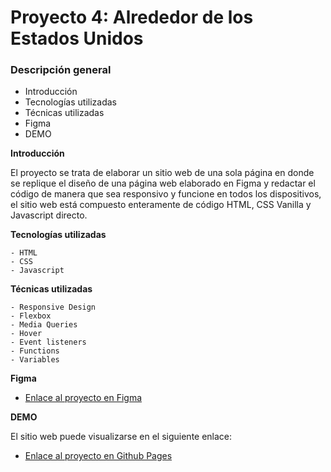 # Proyecto 4: Alrededor de los Estados Unidos

### Descripción general

- Introducción
- Tecnologías utilizadas
- Técnicas utilizadas
- Figma
- DEMO

**Introducción**

El proyecto se trata de elaborar un sitio web de una sola página en donde se replique el diseño de una página web elaborado en Figma y redactar el código de manera que sea responsivo y funcione en todos los dispositivos, el sitio web está compuesto enteramente de código HTML, CSS Vanilla y Javascript directo.

**Tecnologías utilizadas**

    - HTML
    - CSS
    - Javascript

**Técnicas utilizadas**

    - Responsive Design
    - Flexbox
    - Media Queries
    - Hover
    - Event listeners
    - Functions
    - Variables

**Figma**

- [Enlace al proyecto en Figma](https://www.figma.com/file/zXzLVGc4KNVm3FMTsAnQnH/WEB%2C-Sprint-4%3A-Alrededor-de-los-EEUU-%7C-desktop-%2B-mobile?node-id=20405%3A262)

**DEMO**

El sitio web puede visualizarse en el siguiente enlace:

- [Enlace al proyecto en Github Pages](https://aegisnull.github.io/web_project_4_esp/)
